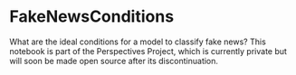 # FakeNewsConditions
What are the ideal conditions for a model to classify fake news? This notebook is part of the Perspectives Project, which is currently private but will soon be made open source after its discontinuation. 
